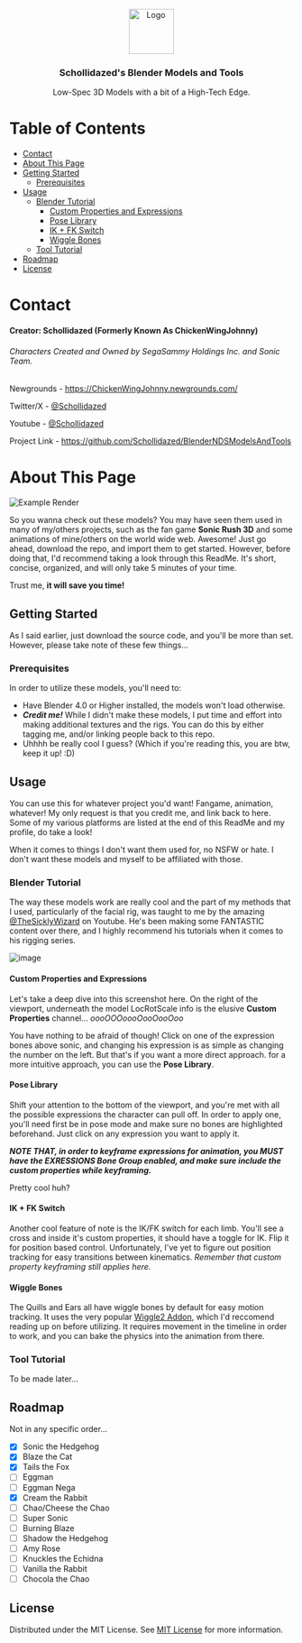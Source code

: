 <br/>
<div align="center">
<a href="https://github.com/ShaanCoding/ReadME-Generator">
<img src="https://avatars.githubusercontent.com/u/61301337?v=4" alt="Logo" width="80" height="80">
</a>
<h3 align="center">Schollidazed's Blender Models and Tools</h3>
<p align="center">
Low-Spec 3D Models with a bit of a High-Tech Edge.


  


</p>
</div>

# Table of Contents

- [Contact](#contact)
- [About This Page](#about-this-page)
- [Getting Started](#getting-started)
  * [Prerequisites](#prerequisites)
- [Usage](#usage)
  * [Blender Tutorial](#blender-tutorial)
    + [Custom Properties and Expressions](#custom-properties-and-expressions)
    + [Pose Library](#pose-library)
    + [IK + FK Switch](#ik--fk-switch)
    + [Wiggle Bones](#wiggle-bones)
  * [Tool Tutorial](#tool-tutorial)
- [Roadmap](#roadmap)
- [License](#license)
 
 # Contact

#### Creator: Schollidazed (Formerly Known As ChickenWingJohnny)

###### Characters Created and Owned by SegaSammy Holdings Inc. and Sonic Team.

Newgrounds - https://ChickenWingJohnny.newgrounds.com/

Twitter/X - [@Schollidazed](https://twitter.com/Schollidazed)

Youtube - [@Schollidazed](https://www.youtube.com/@Schollidazed)

Project Link - https://github.com/Schollidazed/BlenderNDSModelsAndTools

 # About This Page

![Example Render](https://drive.google.com/uc?export=view&id=1Cg1wMWzTM1Z9OLYkh388Lb6gIIkBCb-8)

So you wanna check out these models? You may have seen them used in many of my/others projects, such as the fan game **Sonic Rush 3D** and some animations of mine/others on the world wide web. Awesome! Just go ahead, download the repo, and import them to get started. However, before doing that, I'd recommend taking a look through this ReadMe. It's short, concise, organized, and will only take 5 minutes of your time. 

Trust me, **it will save you time!** 

 ## Getting Started

As I said earlier, just download the source code, and you'll be more than set. However, please take note of these few things...
 ### Prerequisites

In order to utilize these models, you'll need to:
- Have Blender 4.0 or Higher installed, the models won't load otherwise.
- ***Credit me!*** While I didn't make these models, I put time and effort into making additional textures and the rigs. You can do this by either tagging me, and/or linking people back to this repo.
- Uhhhh be really cool I guess? (Which if you're reading this, you are btw, keep it up! :D) 
 ## Usage

You can use this for whatever project you'd want! Fangame, animation, whatever! My only request is that you credit me, and link back to here. Some of my various platforms are listed at the end of this ReadMe and my profile, do take a look!

When it comes to things I don't want them used for, no NSFW or hate. I don't want these models and myself to be affiliated with those. 

### Blender Tutorial

The way these models work are really cool and the part of my methods that I used, particularly of the facial rig, was taught to me by the amazing [@TheSicklyWizard](https://www.youtube.com/@TheSicklyWizard) on Youtube. He's been making some FANTASTIC content over there, and I highly recommend his tutorials when it comes to his rigging series.

![image](https://drive.google.com/uc?export=view&id=1Xm9nFNRKpMYw8y8XYecDw74S4VgSQLII)

#### Custom Properties and Expressions

Let's take a deep dive into this screenshot here. On the right of the viewport, underneath the model LocRotScale info is the elusive **Custom Properties** channel... *oooOOOoooOooOooOoo*

You have nothing to be afraid of though! Click on one of the expression bones above sonic, and changing his expression is as simple as changing the number on the left. But that's if you want a more direct approach. for a more intuitive approach, you can use the **Pose Library**.

#### Pose Library

Shift your attention to the bottom of the viewport, and you're met with all the possible expressions the character can pull off. In order to apply one, you'll need first be in pose mode and make sure no bones are highlighted beforehand. Just click on any expression you want to apply it. 

***NOTE THAT, in order to keyframe expressions for animation, you MUST have the EXRESSIONS Bone Group enabled, and make sure include the custom properties while keyframing.***

Pretty cool huh?

#### IK + FK Switch

Another cool feature of note is the IK/FK switch for each limb. You'll see a cross and inside it's custom properties, it should have a toggle for IK. Flip it for position based control. Unfortunately, I've yet to figure out position tracking for easy transitions between kinematics. *Remember that custom property keyframing still applies here.*

#### Wiggle Bones
The Quills and Ears all have wiggle bones by default for easy motion tracking. It uses the very popular [Wiggle2 Addon](https://github.com/shteeve3d/blender-wiggle-2), which I'd reccomend reading up on before utilizing. It requires movement in the timeline in order to work, and you can bake the physics into the animation from there.

### Tool Tutorial
To be made later...

 ## Roadmap

Not in any specific order...
- [X] Sonic the Hedgehog
- [X] Blaze the Cat
- [X] Tails the Fox
- [ ] Eggman
- [ ] Eggman Nega
- [X] Cream the Rabbit
- [ ] Chao/Cheese the Chao
- [ ] Super Sonic
- [ ] Burning Blaze
- [ ] Shadow the Hedgehog
- [ ] Amy Rose
- [ ] Knuckles the Echidna
- [ ] Vanilla the Rabbit
- [ ] Chocola the Chao
 ## License

Distributed under the MIT License. See [MIT License](https://opensource.org/licenses/MIT) for more information.
